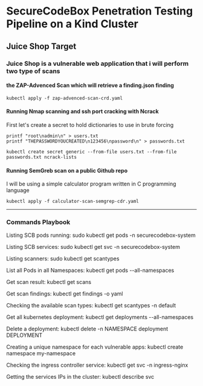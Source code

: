 # SecureCodeBox Penetration Testing Pipeline on a Kind Cluster

## Juice Shop Target

### Juice Shop is a vulnerable web application that i will perform two type of scans

#### the ZAP-Advenced Scan which will retrieve a finding.json finding 

```
kubectl apply -f zap-advenced-scan-crd.yaml
```

#### Running Nmap scanning and ssh port cracking with Ncrack

First let's create a secret to hold dictionaries to use in brute forcing 

```
printf "root\nadmin\n" > users.txt
printf "THEPASSWORDYOUCREATED\n123456\npassword\n" > passwords.txt
```

```
kubectl create secret generic --from-file users.txt --from-file passwords.txt ncrack-lists
```
#### Running SemGreb scan on a public Github repo

I will be using a simple calculator program written in C programming language 

```
kubectl apply -f calculator-scan-semgrep-cdr.yaml
```


********************************************************************************************
### Commands Playbook 
Listing SCB pods running:
    sudo kubectl get pods -n securecodebox-system 

Listing SCB services:
    sudo kubectl get svc -n securecodebox-system

Listing scanners:
    sudo kubectl get scantypes

List all Pods in all Namespaces:
    kubectl get pods --all-namespaces

Get scan result:
    kubectl get scans

Get scan findings:
    kubectl get findings -o yaml

Checking the available scan types:
    kubectl get scantypes -n default

Get all kubernetes deployment:
    kubectl get deployments --all-namespaces

Delete a deployment:
    kubectl delete -n NAMESPACE deployment DEPLOYMENT

Creating a unique namespace for each vulnerable apps:
    kubectl create namespace my-namespace

Checking the ingress controller service:
    kubectl get svc -n ingress-nginx

Getting the services IPs in the cluster:
    kubectl describe svc

